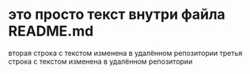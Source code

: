 # это просто текст внутри файла README.md
вторая строка с текстом изменена в удалённом репозитории
третья строка с текстом изменена в удалённом репозитории
